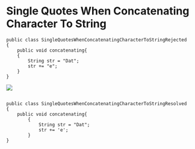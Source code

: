 Single Quotes When Concatenating Character To String
============

```
public class SingleQuotesWhenConcatenatingCharacterToStringRejected
{
	public void concatenating{
    {
        String str = "Dat";
        str += "e";
    }
}
```

![](http://www.iconki.com/icons/Software-Applications/32x32-Applications-Basics/arrow_down_blue.png)

```

public class SingleQuotesWhenConcatenatingCharacterToStringResolved
{
	public void concatenating{
        {
            String str = "Dat";
            str += 'e';
        }
}
```
